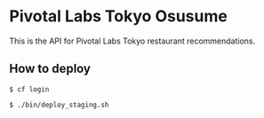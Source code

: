 # Pivotal Labs Tokyo Osusume

This is the API for Pivotal Labs Tokyo restaurant recommendations.

## How to deploy

    $ cf login

    $ ./bin/deploy_staging.sh
